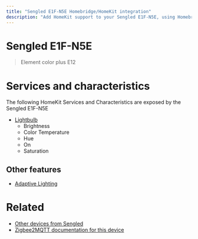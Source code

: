```yaml
---
title: "Sengled E1F-N5E Homebridge/HomeKit integration"
description: "Add HomeKit support to your Sengled E1F-N5E, using Homebridge, Zigbee2MQTT and homebridge-z2m."
---
```

<!---
This file has been GENERATED using src/docgen/docgen.ts
DO NOT EDIT THIS FILE MANUALLY!
-->
# Sengled E1F-N5E
> Element color plus E12


# Services and characteristics
The following HomeKit Services and Characteristics are exposed by
the Sengled E1F-N5E

* [Lightbulb](../../light.md)
  * Brightness
  * Color Temperature
  * Hue
  * On
  * Saturation

## Other features
* [Adaptive Lighting](../../light.md)

# Related
* [Other devices from Sengled](../index.md#sengled)
* [Zigbee2MQTT documentation for this device](https://www.zigbee2mqtt.io/devices/E1F-N5E.html)
